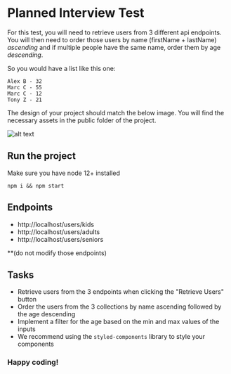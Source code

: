 # Planned Interview Test

For this test, you will need to retrieve users from 3 different api endpoints. You will then need to order those users by name (firstName + lastName) *ascending* and if multiple people have the same name, order them by age *descending*.

So you would have a list like this one:

```
Alex B - 32
Marc C - 55
Marc C - 12
Tony Z - 21
```

The design of your project should match the below image. You will find the necessary assets in the public folder of the project.

![alt text](https://github.com/entr-engineering/interview-test/blob/master/public/design.png)

## Run the project

Make sure you have node 12+ installed

`npm i && npm start`

## Endpoints

- http://localhost/users/kids
- http://localhost/users/adults
- http://localhost/users/seniors

**(do not modify those endpoints)

## Tasks

- Retrieve users from the 3 endpoints when clicking the "Retrieve Users" button
- Order the users from the 3 collections by name ascending followed by the age descending
- Implement a filter for the age based on the min and max values of the inputs
- We recommend using the `styled-components` library to style your components

### Happy coding!
